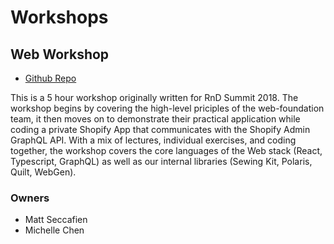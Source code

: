 # Workshops

## Web Workshop

* [Github Repo](https://github.com/Shopify/web-workshop)

This is a 5 hour workshop originally written for RnD Summit 2018. The workshop begins by covering the high-level priciples of the web-foundation team, it then moves on to demonstrate their practical application while coding a private Shopify App that communicates with the Shopify Admin GraphQL API. With a mix of lectures, individual exercises, and coding together, the workshop covers the core languages of the Web stack (React, Typescript, GraphQL) as well as our internal libraries (Sewing Kit, Polaris, Quilt, WebGen).

### Owners

* Matt Seccafien
* Michelle Chen
